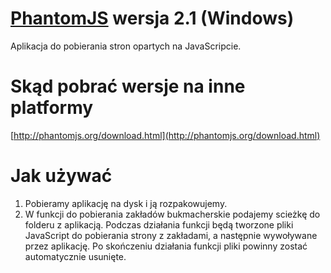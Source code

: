 # [PhantomJS](http://phantomjs.org) wersja 2.1 (Windows)

Aplikacja do pobierania stron opartych na JavaScripcie.

# Skąd pobrać wersje na inne platformy

[http://phantomjs.org/download.html](http://phantomjs.org/download.html)

# Jak używać

1. Pobieramy aplikację na dysk i ją rozpakowujemy. 
2. W funkcji do pobierania zakładów bukmacherskie podajemy scieżkę do folderu z aplikacją.
    Podczas działania funkcji będą tworzone pliki JavaScript do pobierania strony z zakładami, 
    a następnie wywoływane przez aplikację. Po skończeniu działania funkcji pliki powinny zostać automatycznie usunięte.
